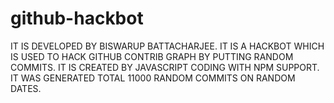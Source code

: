 # github-hackbot
IT IS DEVELOPED BY BISWARUP BATTACHARJEE.
IT IS A HACKBOT WHICH IS USED TO HACK GITHUB CONTRIB GRAPH BY PUTTING RANDOM COMMITS.
IT IS CREATED BY JAVASCRIPT CODING WITH NPM SUPPORT.
IT WAS GENERATED TOTAL 11000 RANDOM COMMITS ON RANDOM DATES.
